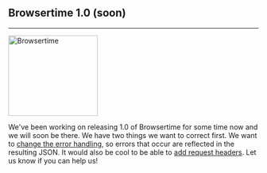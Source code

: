 ## Browsertime 1.0 (soon)
* * *
[<img src="{{site.baseurl}}/img/browsertime-ff-chrome.png" class="pull-left img-big" alt="Browsertime" width="180" height="162">]({{site.baseurl}}/documentation/browsertime)

We've been working on releasing 1.0 of Browsertime for some time now and we will soon be there. We have two things we want to correct first. We want to [change the error handling](https://github.com/sitespeedio/browsertime/issues/185), so errors that occur are reflected in the resulting JSON. It would also be cool to be able to [add request headers](https://github.com/sitespeedio/browsertime/issues/155). Let us know if you can help us!

